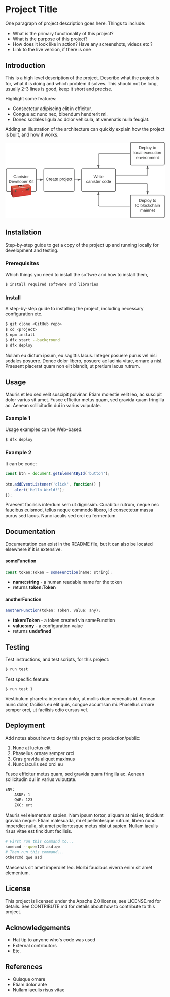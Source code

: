 # Project Title
One paragraph of project description goes here. Things to include:
- What is the primary functionality of this project?
- What is the purpose of this project?
- How does it look like in action? Have any screenshots, videos etc.?
- Link to the live version, if there is one

## Introduction
This is a high level description of the project. Describe what the project is for, what it is doing and which problem it solves. This should not be long, usually 2-3 lines is good, keep it short and precise.

Highlight some features:
- Consectetur adipiscing elit in efficitur.
- Congue ac nunc nec, bibendum hendrerit mi.
- Donec sodales ligula ac dolor vehicula, at venenatis nulla feugiat.

Adding an illustration of the architecture can quickly explain how the project is built, and how it works. 

![alt text](local-workflow.png)

## Installation
Step-by-step guide to get a copy of the project up and running locally for development and testing.

### Prerequisites
Which things you need to install the softwre and how to install them,

```bash
$ install required software and libraries
```

### Install
A step-by-step guide to installing the project, including necessary configuration etc.

```bash
$ git clone <GitHub repo>
$ cd <project>
$ npm install
$ dfx start --background
$ dfx deploy
```

Nullam eu dictum ipsum, eu sagittis lacus. Integer posuere purus vel nisi sodales posuere. Donec dolor libero, posuere ac lacinia vitae, ornare a nisl. Praesent placerat quam non elit blandit, ut pretium lacus rutrum.

## Usage
Mauris et leo sed velit suscipit pulvinar. Etiam molestie velit leo, ac suscipit dolor varius sit amet. Fusce efficitur metus quam, sed gravida quam fringilla ac. Aenean sollicitudin dui in varius vulputate.

### Example 1
Usage examples can be Web-based:

```bash
$ dfx deploy
```

### Example 2
It can be code:

```javascript
const btn = document.getElementById('button');

btn.addEventListener('click', function() {
    alert('Hello World!');
});
```

Praesent facilisis interdum sem ut dignissim. Curabitur rutrum, neque nec faucibus euismod, tellus neque commodo libero, id consectetur massa purus sed lacus. Nunc iaculis sed orci eu fermentum.

## Documentation
Documentation can exist in the README file, but it can also be located elsewhere if it is extensive. 

#### someFunction
```javascript
const token:Token = someFunction(name: string);
```
- **name:string** - a human readable name for the token
- returns **token:Token**

#### anotherFunction
```javascript
anotherFunction(token: Token, value: any);
```
- **token:Token** - a token created via someFunction
- **value:any** - a configuration value
- returns **undefined**

## Testing
Test instructions, and test scripts, for this project:

```bash
$ run test
```

Test specific feature:

```bash
$ run test 1
```

Vestibulum pharetra interdum dolor, ut mollis diam venenatis id. Aenean nunc dolor, facilisis eu elit quis, congue accumsan mi. Phasellus ornare semper orci, ut facilisis odio cursus vel.

## Deployment
Add notes about how to deploy this project to production/public:

1. Nunc at luctus elit
2. Phasellus ornare semper orci
3. Cras gravida aliquet maximus
4. Nunc iaculis sed orci eu 

Fusce efficitur metus quam, sed gravida quam fringilla ac. Aenean sollicitudin dui in varius vulputate. 

```bash
ENV:
    ASDF: 1
    QWE: 123
    ZXC: ert
```

Mauris vel elementum sapien. Nam ipsum tortor, aliquam at nisi et, tincidunt gravida neque. Etiam malesuada, mi et pellentesque rutrum, libero nunc imperdiet nulla, sit amet pellentesque metus nisi ut sapien. Nullam iaculis risus vitae est tincidunt facilisis.

```bash
# First run this command to...
somecmd --qwe=123 asd.qw
# Then run this command...
othercmd qwe asd
```

Maecenas sit amet imperdiet leo. Morbi faucibus viverra enim sit amet elementum.

## License
This project is licensed under the Apache 2.0 license, see LICENSE.md for details. See CONTRIBUTE.md for details about how to contribute to this project. 

## Acknowledgements
- Hat tip to anyone who's code was used
- External contributors
- Etc.

## References
- Quisque ornare
- Etiam dolor ante
- Nullam iaculis risus vitae
